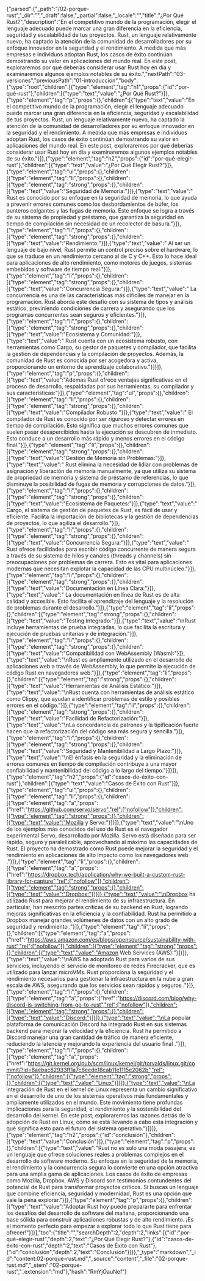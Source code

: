 {"parsed":{"_path":"/02-porque-rust","_dir":"","_draft":false,"_partial":false,"_locale":"","title":"¿Por Qué Rust?","description":"En el competitivo mundo de la programación, elegir el lenguaje adecuado puede marcar una gran diferencia en la eficiencia, seguridad y escalabilidad de tus proyectos. Rust, un lenguaje relativamente nuevo, ha captado la atención de la comunidad de desarrolladores por su enfoque innovador en la seguridad y el rendimiento. A medida que más empresas e individuos adoptan Rust, los casos de éxito continúan demostrando su valor en aplicaciones del mundo real. En este post, exploraremos por qué deberías considerar usar Rust hoy en día y examinaremos algunos ejemplos notables de su éxito.","nextPath":"03-versiones","previousPath":"01-introduccion","body":{"type":"root","children":[{"type":"element","tag":"h1","props":{"id":"por-qué-rust"},"children":[{"type":"text","value":"¿Por Qué Rust?"}]},{"type":"element","tag":"p","props":{},"children":[{"type":"text","value":"En el competitivo mundo de la programación, elegir el lenguaje adecuado puede marcar una gran diferencia en la eficiencia, seguridad y escalabilidad de tus proyectos. Rust, un lenguaje relativamente nuevo, ha captado la atención de la comunidad de desarrolladores por su enfoque innovador en la seguridad y el rendimiento. A medida que más empresas e individuos adoptan Rust, los casos de éxito continúan demostrando su valor en aplicaciones del mundo real. En este post, exploraremos por qué deberías considerar usar Rust hoy en día y examinaremos algunos ejemplos notables de su éxito."}]},{"type":"element","tag":"h2","props":{"id":"por-qué-elegir-rust"},"children":[{"type":"text","value":"¿Por Qué Elegir Rust?"}]},{"type":"element","tag":"ul","props":{},"children":[{"type":"element","tag":"li","props":{},"children":[{"type":"element","tag":"strong","props":{},"children":[{"type":"text","value":"Seguridad de Memoria:"}]},{"type":"text","value":" Rust es conocido por su enfoque en la seguridad de memoria, lo que ayuda a prevenir errores comunes como los desbordamientos de búfer, los punteros colgantes y las fugas de memoria. Este enfoque se logra a través de su sistema de propiedad y préstamo, que garantiza la seguridad en tiempo de compilación sin necesidad de un recolector de basura."}]},{"type":"element","tag":"li","props":{},"children":[{"type":"element","tag":"strong","props":{},"children":[{"type":"text","value":"Rendimiento:"}]},{"type":"text","value":" Al ser un lenguaje de bajo nivel, Rust permite un control preciso sobre el hardware, lo que se traduce en un rendimiento cercano al de C y C++. Esto lo hace ideal para aplicaciones de alto rendimiento, como motores de juegos, sistemas embebidos y software de tiempo real."}]},{"type":"element","tag":"li","props":{},"children":[{"type":"element","tag":"strong","props":{},"children":[{"type":"text","value":"Concurrencia Segura:"}]},{"type":"text","value":" La concurrencia es una de las características más difíciles de manejar en la programación. Rust aborda este desafío con su sistema de tipos y análisis estático, previniendo condiciones de carrera y asegurando que los programas concurrentes sean seguros y eficientes."}]},{"type":"element","tag":"li","props":{},"children":[{"type":"element","tag":"strong","props":{},"children":[{"type":"text","value":"Ecosistema y Comunidad:"}]},{"type":"text","value":" Rust cuenta con un ecosistema robusto, con herramientas como Cargo, su gestor de paquetes y compilador, que facilita la gestión de dependencias y la compilación de proyectos. Además, la comunidad de Rust es conocida por ser acogedora y activa, proporcionando un entorno de aprendizaje colaborativo."}]}]},{"type":"element","tag":"p","props":{},"children":[{"type":"text","value":"Ademas Rust ofrece ventajas significativas en el proceso de desarrollo, respaldadas por sus herramientas, su compilador y sus características:"}]},{"type":"element","tag":"ul","props":{},"children":[{"type":"element","tag":"li","props":{},"children":[{"type":"element","tag":"strong","props":{},"children":[{"type":"text","value":"Compilador Robusto:"}]},{"type":"text","value":" El compilador de Rust es conocido por ser riguroso y detectar errores en tiempo de compilación. Esto significa que muchos errores comunes que suelen pasar desapercibidos hasta la ejecución se descubren de inmediato. Esto conduce a un desarrollo más rápido y menos errores en el código final."}]},{"type":"element","tag":"li","props":{},"children":[{"type":"element","tag":"strong","props":{},"children":[{"type":"text","value":"Gestión de Memoria sin Problemas:"}]},{"type":"text","value":" Rust elimina la necesidad de lidiar con problemas de asignación y liberación de memoria manualmente, ya que utiliza su sistema de propriedad de memoria y sistema de préstamo de referencias, lo que disminuye la posibilidad de fugas de memoria y corrupciones de datos."}]},{"type":"element","tag":"li","props":{},"children":[{"type":"element","tag":"strong","props":{},"children":[{"type":"text","value":"Ecosistema de Paquetes:"}]},{"type":"text","value":" Cargo, el sistema de gestión de paquetes de Rust, es fácil de usar y eficiente. Facilita la importación de bibliotecas y la gestión de dependencias de proyectos, lo que agiliza el desarrollo."}]},{"type":"element","tag":"li","props":{},"children":[{"type":"element","tag":"strong","props":{},"children":[{"type":"text","value":"Concurrencia Segura:"}]},{"type":"text","value":" Rust ofrece facilidades para escribir código concurrente de manera segura a través de su sistema de hilos y canales (threads y channels) sin preocupaciones por problemas de carrera. Esto es vital para aplicaciones modernas que necesitan explotar la capacidad de las CPU multinúcleo."}]},{"type":"element","tag":"li","props":{},"children":[{"type":"element","tag":"strong","props":{},"children":[{"type":"text","value":"Documentación en Línea Clara:"}]},{"type":"text","value":" La documentación en línea de Rust es de alta calidad y accesible. Esto facilita el aprendizaje del lenguaje y la resolución de problemas durante el desarrollo."}]},{"type":"element","tag":"li","props":{},"children":[{"type":"element","tag":"strong","props":{},"children":[{"type":"text","value":"Testing Integrado:"}]},{"type":"text","value":"\nRust incluye herramientas de prueba integradas, lo que facilita la escritura y ejecución de pruebas unitarias y de integración."}]},{"type":"element","tag":"li","props":{},"children":[{"type":"element","tag":"strong","props":{},"children":[{"type":"text","value":"Compatibilidad con WebAssembly (Wasm):"}]},{"type":"text","value":"\nRust es ampliamente utilizado en el desarrollo de aplicaciones web a través de WebAssembly, lo que permite la ejecución de código Rust en navegadores web."}]},{"type":"element","tag":"li","props":{},"children":[{"type":"element","tag":"strong","props":{},"children":[{"type":"text","value":"Herramientas de Análisis Estático:"}]},{"type":"text","value":"\nRust cuenta con herramientas de análisis estático como Clippy, que ayudan a identificar problemas de estilo y posibles errores en el código."}]},{"type":"element","tag":"li","props":{},"children":[{"type":"element","tag":"strong","props":{},"children":[{"type":"text","value":"Facilidad de Refactorización:"}]},{"type":"text","value":"\nLa concordancia de patrones y la tipificación fuerte hacen que la refactorización del código sea más segura y sencilla."}]},{"type":"element","tag":"li","props":{},"children":[{"type":"element","tag":"strong","props":{},"children":[{"type":"text","value":"Seguridad y Mantenibilidad a Largo Plazo:"}]},{"type":"text","value":"\nEl énfasis en la seguridad y la eliminación de errores comunes en tiempo de compilación contribuye a una mayor confiabilidad y mantenibilidad del código a lo largo del tiempo."}]}]},{"type":"element","tag":"h2","props":{"id":"casos-de-éxito-con-rust"},"children":[{"type":"text","value":"Casos de Éxito con Rust"}]},{"type":"element","tag":"ul","props":{},"children":[{"type":"element","tag":"li","props":{},"children":[{"type":"element","tag":"a","props":{"href":"https://github.com/servo/servo","rel":["nofollow"]},"children":[{"type":"element","tag":"strong","props":{},"children":[{"type":"text","value":"Mozilla y Servo:"}]}]},{"type":"text","value":"\nUno de los ejemplos más conocidos del uso de Rust es el navegador experimental Servo, desarrollado por Mozilla. Servo está diseñado para ser rápido, seguro y paralelizable, aprovechando al máximo las capacidades de Rust. El proyecto ha demostrado cómo Rust puede mejorar la seguridad y el rendimiento en aplicaciones de alto impacto como los navegadores web ."}]},{"type":"element","tag":"li","props":{},"children":[{"type":"element","tag":"a","props":{"href":"https://dropbox.tech/application/why-we-built-a-custom-rust-library-for-capture","rel":["nofollow"]},"children":[{"type":"element","tag":"strong","props":{},"children":[{"type":"text","value":"Dropbox:"}]}]},{"type":"text","value":"\nDropbox ha utilizado Rust para mejorar el rendimiento de su infraestructura. En particular, han reescrito partes críticas de su backend en Rust, logrando mejoras significativas en la eficiencia y la confiabilidad. Rust ha permitido a Dropbox manejar grandes volúmenes de datos con un alto grado de seguridad y rendimiento ."}]},{"type":"element","tag":"li","props":{},"children":[{"type":"element","tag":"a","props":{"href":"https://aws.amazon.com/es/blogs/opensource/sustainability-with-rust","rel":["nofollow"]},"children":[{"type":"element","tag":"strong","props":{},"children":[{"type":"text","value":"Amazon Web Services (AWS):"}]}]},{"type":"text","value":"\nAWS ha adoptado Rust para varios de sus servicios, incluyendo el servicio de monitoreo de redes Firecracker, que es utilizado para lanzar microVMs. Rust proporciona la seguridad y el rendimiento necesarios para gestionar la infraestructura en la nube a gran escala de AWS, asegurando que los servicios sean rápidos y seguros  ."}]},{"type":"element","tag":"li","props":{},"children":[{"type":"element","tag":"a","props":{"href":"https://discord.com/blog/why-discord-is-switching-from-go-to-rust","rel":["nofollow"]},"children":[{"type":"element","tag":"strong","props":{},"children":[{"type":"text","value":"Discord:"}]}]},{"type":"text","value":"\nLa popular plataforma de comunicación Discord ha integrado Rust en sus sistemas backend para mejorar la velocidad y la eficiencia. Rust ha permitido a Discord manejar una gran cantidad de tráfico de manera eficiente, reduciendo la latencia y mejorando la experiencia del usuario final ."}]},{"type":"element","tag":"li","props":{},"children":[{"type":"element","tag":"a","props":{"href":"https://git.kernel.org/pub/scm/linux/kernel/git/torvalds/linux.git/commit/?id=8aebac82933ff1a7c8eede18cab11e1115e2062b","rel":["nofollow"]},"children":[{"type":"element","tag":"strong","props":{},"children":[{"type":"text","value":"Linux"}]}]},{"type":"text","value":"\nLa integración de Rust en el kernel de Linux representa un cambio significativo en el desarrollo de uno de los sistemas operativos más fundamentales y ampliamente utilizados en el mundo. Este movimiento tiene profundas implicaciones para la seguridad, el rendimiento y la sostenibilidad del desarrollo del kernel. En este post, exploraremos las razones detrás de la adopción de Rust en Linux, cómo se está llevando a cabo esta integración y qué significa esto para el futuro del sistema operativo."}]}]},{"type":"element","tag":"h2","props":{"id":"conclusión"},"children":[{"type":"text","value":"Conclusión"}]},{"type":"element","tag":"p","props":{},"children":[{"type":"text","value":"Rust no es solo una moda pasajera; es un lenguaje que ofrece soluciones reales a problemas complejos en el desarrollo de software moderno. Su enfoque en la seguridad de la memoria, el rendimiento y la concurrencia segura lo convierte en una opción atractiva para una amplia gama de aplicaciones. Los casos de éxito de empresas como Mozilla, Dropbox, AWS y Discord son testimonios contundentes del potencial de Rust para transformar proyectos críticos. Si buscas un lenguaje que combine eficiencia, seguridad y modernidad, Rust es una opción que vale la pena explorar."}]},{"type":"element","tag":"p","props":{},"children":[{"type":"text","value":"Adoptar Rust hoy puede prepararte para enfrentar los desafíos del desarrollo de software del mañana, proporcionando una base sólida para construir aplicaciones robustas y de alto rendimiento. ¡Es el momento perfecto para empezar a explorar todo lo que Rust tiene para ofrecer!"}]}],"toc":{"title":"","searchDepth":2,"depth":2,"links":[{"id":"por-qué-elegir-rust","depth":2,"text":"¿Por Qué Elegir Rust?"},{"id":"casos-de-éxito-con-rust","depth":2,"text":"Casos de Éxito con Rust"},{"id":"conclusión","depth":2,"text":"Conclusión"}]}},"_type":"markdown","_id":"content:02-porque-rust.md","_source":"content","_file":"02-porque-rust.md","_stem":"02-porque-rust","_extension":"md"},"hash":"RmYjOauNef"}